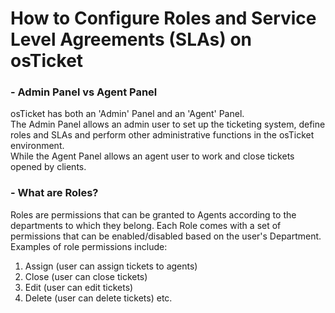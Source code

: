 <h1>How to Configure Roles and Service Level Agreements (SLAs) on osTicket</h1>

<h3>- Admin Panel vs Agent Panel</h3>

osTicket has both an 'Admin' Panel and an 'Agent' Panel.  
The Admin Panel allows an admin user to set up the ticketing system, define roles and SLAs and perform other administrative functions in the osTicket environment.  
While the Agent Panel allows an agent user to work and close tickets opened by clients.


<h3>- What are Roles?</h3>

Roles are permissions that can be granted to Agents according to the departments to which they belong. Each Role comes with a set of permissions that can be enabled/disabled based on the user's Department. Examples of role permissions include:  
1. Assign (user can assign tickets to agents)
2. Close (user can close tickets)
3. Edit (user can edit tickets)
4. Delete (user can delete tickets) etc.

